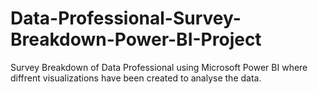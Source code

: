 # Data-Professional-Survey-Breakdown-Power-BI-Project
Survey Breakdown of Data Professional using Microsoft Power BI where diffrent visualizations have been created to analyse the data.
